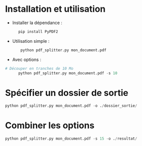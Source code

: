 # Installation et utilisation

- Installer la dépendance :

```` python
      pip install PyPDF2
````
- Utilisation simple :

```` python
       python pdf_splitter.py mon_document.pdf
````
- Avec options :

```` python
# Découper en tranches de 10 Mo
      python pdf_splitter.py mon_document.pdf -s 10
````
# Spécifier un dossier de sortie
```` python
python pdf_splitter.py mon_document.pdf -o ./dossier_sortie/
````

# Combiner les options
```` python
python pdf_splitter.py mon_document.pdf -s 15 -o ./resultat/
````

